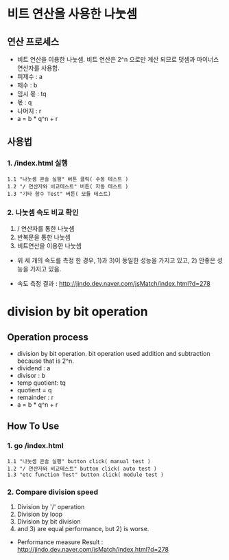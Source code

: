 # 비트 연산을 사용한 나눗셈

## **연산 프로세스**
* 비트 연산을 이용한 나눗셈. 비트 연산은 2^n 으로만 계산 되므로 덧셈과 마이너스 연산자를 사용함.
* 피제수 : a
* 제수 : b
* 임시 몫 : tq
* 몫 : q
* 나머지 : r
* a = b * q^n + r

## **사용법**

### 1. /index.html 실행
	1.1 "나눗셈 콘솔 실행" 버튼 클릭( 수동 테스트 )
	1.2 "/ 연산자와 비교테스트" 버튼( 자동 테스트 )
	1.3 "기타 함수 Test" 버튼( 모듈 테스트)

### 2. 나눗셈 속도 비교 확인
1) / 연산자를 통한 나눗셈
2) 반복문을 통한 나눗셈
3) 비트연산을 이용한 나눗셈
* 위 세 개의 속도를 측정 한 경우, 1)과 3)이 동일한 성능을 가지고 있고, 2) 안좋은 성능을 가지고 있음.

* 속도 측정 결과 : http://jindo.dev.naver.com/jsMatch/index.html?d=278	

# division by bit operation

## **Operation process**
* division by bit operation. bit operation used addition and subtraction because that is 2^n.
* dividend : a
* divisor : b
* temp quotient: tq
* quotient = q
* remainder : r
* a = b * q^n + r

## **How To Use**
### 1. go /index.html 
	1.1 "나눗셈 콘솔 실행" button click( manual test )
	1.2 "/ 연산자와 비교테스트" button click( auto test )
	1.3 "etc function Test" button click( module test )


### 2. Compare division speed
1) Division by '/' operation
2) Division by loop
3) Division by bit division
1) and 3) are equal performance, but 2) is worse.

* Performance measure Result : http://jindo.dev.naver.com/jsMatch/index.html?d=278	

